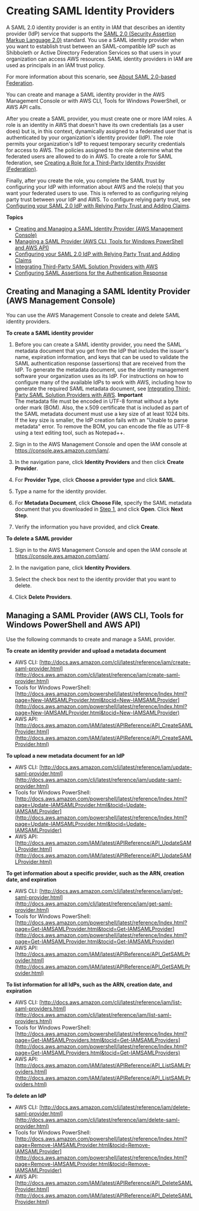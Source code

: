# Creating SAML Identity Providers<a name="id_roles_providers_create_saml"></a>

A SAML 2\.0 identity provider is an entity in IAM that describes an identity provider \(IdP\) service that supports the [SAML 2\.0 \(Security Assertion Markup Language 2\.0\)](https://wiki.oasis-open.org/security) standard\. You use a SAML identity provider when you want to establish trust between an SAML\-compatible IdP such as Shibboleth or Active Directory Federation Services so that users in your organization can access AWS resources\. SAML identity providers in IAM are used as principals in an IAM trust policy\. 

For more information about this scenario, see [About SAML 2\.0\-based Federation](id_roles_providers_saml.md)\.

You can create and manage a SAML identity provider in the AWS Management Console or with AWS CLI, Tools for Windows PowerShell, or AWS API calls\. 

After you create a SAML provider, you must create one or more IAM roles\. A role is an identity in AWS that doesn't have its own credentials \(as a user does\) but is, in this context, dynamically assigned to a federated user that is authenticated by your organization's identity provider \(IdP\)\. The role permits your organization's IdP to request temporary security credentials for access to AWS\. The policies assigned to the role determine what the federated users are allowed to do in AWS\. To create a role for SAML federation, see [Creating a Role for a Third\-Party Identity Provider \(Federation\)](id_roles_create_for-idp.md)\. 

Finally, after you create the role, you complete the SAML trust by configuring your IdP with information about AWS and the role\(s\) that you want your federated users to use\. This is referred to as configuring relying party trust between your IdP and AWS\. To configure relying party trust, see [Configuring your SAML 2\.0 IdP with Relying Party Trust and Adding Claims](id_roles_providers_create_saml_relying-party.md)\. 

**Topics**
+ [Creating and Managing a SAML Identity Provider \(AWS Management Console\)](#idp-manage-identityprovider-console)
+ [Managing a SAML Provider \(AWS CLI, Tools for Windows PowerShell and AWS API\)](#idp-create-identityprovider-CLIAPI)
+ [Configuring your SAML 2\.0 IdP with Relying Party Trust and Adding Claims](id_roles_providers_create_saml_relying-party.md)
+ [Integrating Third\-Party SAML Solution Providers with AWS](id_roles_providers_saml_3rd-party.md)
+ [Configuring SAML Assertions for the Authentication Response](id_roles_providers_create_saml_assertions.md)

## Creating and Managing a SAML Identity Provider \(AWS Management Console\)<a name="idp-manage-identityprovider-console"></a>

You can use the AWS Management Console to create and delete SAML identity providers\.

**To create a SAML identity provider**

1. <a name="samlstep1"></a>Before you can create a SAML identity provider, you need the SAML metadata document that you get from the IdP that includes the issuer's name, expiration information, and keys that can be used to validate the SAML authentication response \(assertions\) that are received from the IdP\. To generate the metadata document, use the identity management software your organization uses as its IdP\. For instructions on how to configure many of the available IdPs to work with AWS, including how to generate the required SAML metadata document, see [Integrating Third\-Party SAML Solution Providers with AWS](id_roles_providers_saml_3rd-party.md)\.
**Important**  
The metadata file must be encoded in UTF\-8 format without a byte order mark \(BOM\)\. Also, the x\.509 certificate that is included as part of the SAML metadata document must use a key size of at least 1024 bits\. If the key size is smaller, the IdP creation fails with an "Unable to parse metadata" error\. To remove the BOM, you can encode the file as UTF\-8 using a text editing tool, such as Notepad\+\+\.

1. Sign in to the AWS Management Console and open the IAM console at [https://console\.aws\.amazon\.com/iam/](https://console.aws.amazon.com/iam/)\.

1. In the navigation pane, click **Identity Providers** and then click **Create Provider**\. 

1. For **Provider Type**, click **Choose a provider type** and click **SAML**\. 

1. Type a name for the identity provider\.

1. For **Metadata Document**, click **Choose File**, specify the SAML metadata document that you downloaded in [Step 1](#samlstep1), and click **Open**\. Click **Next Step**\.

1. Verify the information you have provided, and click **Create**\. 

**To delete a SAML provider**

1. Sign in to the AWS Management Console and open the IAM console at [https://console\.aws\.amazon\.com/iam/](https://console.aws.amazon.com/iam/)\.

1. In the navigation pane, click **Identity Providers**\.

1. Select the check box next to the identity provider that you want to delete\.

1. Click **Delete Providers**\.

## Managing a SAML Provider \(AWS CLI, Tools for Windows PowerShell and AWS API\)<a name="idp-create-identityprovider-CLIAPI"></a>

Use the following commands to create and manage a SAML provider\.

**To create an identity provider and upload a metadata document**
+ AWS CLI: [http://docs.aws.amazon.com/cli/latest/reference/iam/create-saml-provider.html](http://docs.aws.amazon.com/cli/latest/reference/iam/create-saml-provider.html) 
+ Tools for Windows PowerShell: [http://docs.aws.amazon.com/powershell/latest/reference/Index.html?page=New-IAMSAMLProvider.html&tocid=New-IAMSAMLProvider](http://docs.aws.amazon.com/powershell/latest/reference/Index.html?page=New-IAMSAMLProvider.html&tocid=New-IAMSAMLProvider)
+ AWS API: [http://docs.aws.amazon.com/IAM/latest/APIReference/API_CreateSAMLProvider.html](http://docs.aws.amazon.com/IAM/latest/APIReference/API_CreateSAMLProvider.html) 

**To upload a new metadata document for an IdP**
+ AWS CLI: [http://docs.aws.amazon.com/cli/latest/reference/iam/update-saml-provider.html](http://docs.aws.amazon.com/cli/latest/reference/iam/update-saml-provider.html) 
+ Tools for Windows PowerShell: [http://docs.aws.amazon.com/powershell/latest/reference/Index.html?page=Update-IAMSAMLProvider.html&tocid=Update-IAMSAMLProvider](http://docs.aws.amazon.com/powershell/latest/reference/Index.html?page=Update-IAMSAMLProvider.html&tocid=Update-IAMSAMLProvider)
+ AWS API: [http://docs.aws.amazon.com/IAM/latest/APIReference/API_UpdateSAMLProvider.html](http://docs.aws.amazon.com/IAM/latest/APIReference/API_UpdateSAMLProvider.html)

**To get information about a specific provider, such as the ARN, creation date, and expiration**
+ AWS CLI: [http://docs.aws.amazon.com/cli/latest/reference/iam/get-saml-provider.html](http://docs.aws.amazon.com/cli/latest/reference/iam/get-saml-provider.html)
+ Tools for Windows PowerShell: [http://docs.aws.amazon.com/powershell/latest/reference/Index.html?page=Get-IAMSAMLProvider.html&tocid=Get-IAMSAMLProvider](http://docs.aws.amazon.com/powershell/latest/reference/Index.html?page=Get-IAMSAMLProvider.html&tocid=Get-IAMSAMLProvider)
+ AWS API: [http://docs.aws.amazon.com/IAM/latest/APIReference/API_GetSAMLProvider.html](http://docs.aws.amazon.com/IAM/latest/APIReference/API_GetSAMLProvider.html)

**To list information for all IdPs, such as the ARN, creation date, and expiration**
+ AWS CLI: [http://docs.aws.amazon.com/cli/latest/reference/iam/list-saml-providers.html](http://docs.aws.amazon.com/cli/latest/reference/iam/list-saml-providers.html) 
+ Tools for Windows PowerShell: [http://docs.aws.amazon.com/powershell/latest/reference/Index.html?page=Get-IAMSAMLProviders.html&tocid=Get-IAMSAMLProviders](http://docs.aws.amazon.com/powershell/latest/reference/Index.html?page=Get-IAMSAMLProviders.html&tocid=Get-IAMSAMLProviders)
+ AWS API: [http://docs.aws.amazon.com/IAM/latest/APIReference/API_ListSAMLProviders.html](http://docs.aws.amazon.com/IAM/latest/APIReference/API_ListSAMLProviders.html) 

**To delete an IdP**
+ AWS CLI: [http://docs.aws.amazon.com/cli/latest/reference/iam/delete-saml-provider.html](http://docs.aws.amazon.com/cli/latest/reference/iam/delete-saml-provider.html)
+ Tools for Windows PowerShell: [http://docs.aws.amazon.com/powershell/latest/reference/Index.html?page=Remove-IAMSAMLProvider.html&tocid=Remove-IAMSAMLProvider](http://docs.aws.amazon.com/powershell/latest/reference/Index.html?page=Remove-IAMSAMLProvider.html&tocid=Remove-IAMSAMLProvider)
+ AWS API: [http://docs.aws.amazon.com/IAM/latest/APIReference/API_DeleteSAMLProvider.html](http://docs.aws.amazon.com/IAM/latest/APIReference/API_DeleteSAMLProvider.html)